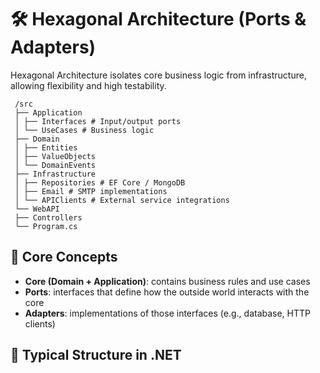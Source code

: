 # 🛠 Hexagonal Architecture (Ports & Adapters)

Hexagonal Architecture isolates core business logic from infrastructure, allowing flexibility and high testability.

     /src
     ├── Application
     │ ├── Interfaces # Input/output ports
     │ └── UseCases # Business logic
     ├── Domain
     │ ├── Entities
     │ ├── ValueObjects
     │ └── DomainEvents
     ├── Infrastructure
     │ ├── Repositories # EF Core / MongoDB
     │ ├── Email # SMTP implementations
     │ └── APIClients # External service integrations
     └── WebAPI
     ├── Controllers
     └── Program.cs

## 🧩 Core Concepts

- **Core (Domain + Application)**: contains business rules and use cases
- **Ports**: interfaces that define how the outside world interacts with the core
- **Adapters**: implementations of those interfaces (e.g., database, HTTP clients)

## 🧰 Typical Structure in .NET

